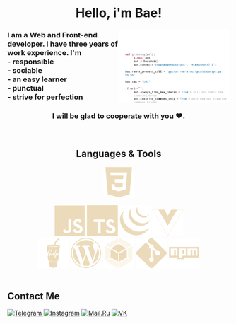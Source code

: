 <h1 align="center">Hello, i'm Bae!</h1>

<img align="right" width="250" src="https://github.com/Bae-Kabirov/Bae-Kabirov/blob/master/code.gif" alt="code GIF"/>

<h3>
  I am a Web and Front-end developer. I have three years of work experience. I'm <br/>
  - responsible <br/>
  - sociable <br/>
  - an easy learner <br/>
  - punctual <br/>
  - strive for perfection <br/>
</h3>
<h3 align="center">I will be glad to cooperate with you ♥.</h3>

<br/>
<section>
  <h2 align="center">Languages & Tools</h2>
  <div align="center">
    <img src="./img/css.svg" width="70" alt="css"/>
    <p></p>
    <img src="./img/javascript.svg" width="70" alt="JavaScript"/>
    <img src="./img/typescript.svg" width="70" alt="TypeScript"/>
    <img src="./img/jquery.svg" width="70" alt="Jquery"/>
    <img src="./img/vue.svg" width="70" alt="Vue"/>
    <br>
    <img src="./img/gulp.svg" width="70" alt="Gulp"/>
    <img src="./img/wordpress.svg" width="70" alt="Wordpress"/>
    <img src="./img/webpack.svg" width="70" alt="WebPack"/>
    <img src="./img/git.svg" width="70" alt="Git"/>
    <img src="./img/npm.svg" width="70" alt="npm"/>
  </div>
</section>
<br/>

<h2>Contact Me</h2>

<div>
    <a href="https://t.me/ewewezze" target="_blank">
      <img src="https://img.shields.io/badge/Telegram-%23ECDBBA?style=for-the-badge&logo=Telegram&logoColor=%23282A36" alt="Telegram"/>
    </a>
    <a href="https://www.instagram.com/ewewezze/" target="_blank">
      <img src="https://img.shields.io/badge/Instagram-%23ECDBBA?style=for-the-badge&logo=Instagram&logoColor=%23282A36" alt="Instagram"/></a>
    <a href="mailto:talkingtom32203@mail.ru" target="_blank">
      <img src="https://img.shields.io/badge/Mail.ru-%23ECDBBA?style=for-the-badge&logo=Mail.ru&logoColor=%23282A36" alt="Mail.Ru"/></a>
    </a>
    <a href="https://vk.com/ewewezze" target="_blank">
      <img src="https://img.shields.io/badge/VK-%23ECDBBA?style=for-the-badge&logo=VK&logoColor=%23282A36" alt="VK"/></a>
    </a>
</div>
